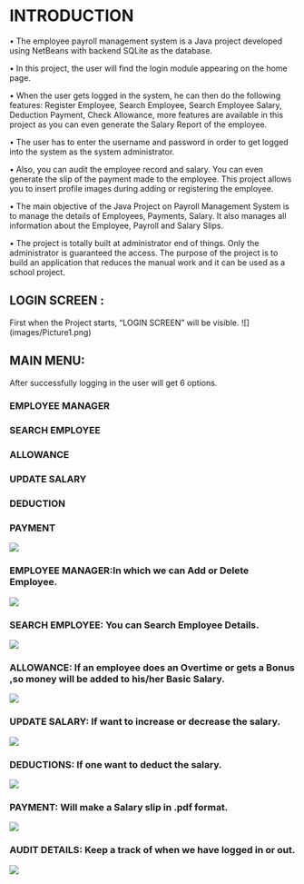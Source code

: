 <h1>INTRODUCTION</h1>

•	The employee payroll management system is a Java project developed using NetBeans with 
  backend SQLite as the database.
  
•	In this project, the user will find the login module appearing on the home page. 

•	When the user gets logged in the system, he can then do the following features: 
  Register Employee, Search Employee, Search Employee Salary, Deduction Payment, 
  Check Allowance, more features are available in this project as you can even 
  generate the Salary Report of the employee.
  
•	The user has to enter the username and password in order to get logged into 
  the system as the system administrator.
  
•	 Also, you can audit the employee record and salary. You can even generate the 
   slip of the payment made to the employee. This project allows you to insert 
   profile images during adding or registering the employee.
   
•	The main objective of the Java Project on Payroll Management System is to manage 
  the details of Employees, Payments, Salary. It also manages all information about
  the Employee, Payroll and Salary Slips. 
  
•	The project is totally built at administrator end of things. Only the administrator
  is guaranteed the access. The purpose of the project is to build an application that 
  reduces the manual work and it can be used as a school project.
  
  
  <h2>LOGIN SCREEN :</h2>
  First when the Project starts, “LOGIN SCREEN” will be visible.
  ![](images/Picture1.png)
  
  <h2>MAIN MENU:</h2> 
  After successfully logging in the user will get 6 options. 
  
  <h3>EMPLOYEE MANAGER</h3> 
  
  <h3>SEARCH EMPLOYEE</h3> 
  
  <h3>ALLOWANCE</h3> 
  
  <h3>UPDATE SALARY</h3> 
  
  <h3>DEDUCTION</h3> 
  
  <h3>PAYMENT</h3>
  
  ![](images/Picture2.png)
  
  <h3>EMPLOYEE MANAGER:In which we can Add or Delete Employee.</h3>
  
  ![](images/Picture3.png)
  
  <h3>SEARCH EMPLOYEE: You can Search Employee Details.</h3>
  
  ![](images/Picture4.png)
  
  <h3>ALLOWANCE: If an employee does an Overtime or gets a Bonus ,so money will be added to his/her Basic Salary.</h3> 
  
  ![](images/Picture5.png)
  
  <h3>UPDATE SALARY: If want to increase or decrease the salary.</h3>
  
  ![](images/Picture6.png)
  
  <h3>DEDUCTIONS: If one want to deduct the salary.</h3>
  
  ![](images/Picture7.png)
  
  <h3>PAYMENT: Will make a Salary slip in .pdf format.</h3>
  
  ![](images/Picture8.png)
  
  <h3>AUDIT DETAILS: Keep a track of when we have logged in or out.</h3>
  
  ![](images/Picture9.png)
  
  
  
  
